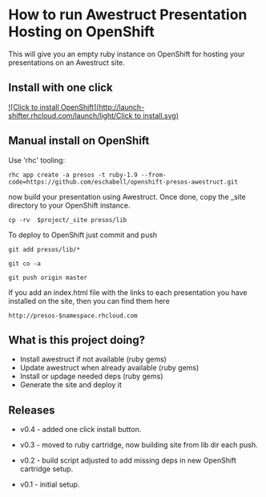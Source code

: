 How to run Awestruct Presentation Hosting on OpenShift
======================================================
This will give you an empty ruby instance on OpenShift for hosting your presentations on an Awestruct site.


Install with one click
----------------------
[![Click to install OpenShift](http://launch-shifter.rhcloud.com/launch/light/Click to install.svg)](https://openshift.redhat.com/app/console/application_type/custom?&cartridges[]=ruby-1.9&initial_git_url=https://github.com/eschabell/openshift-presos-awestruct.git&name=presos)


Manual install on OpenShift
---------------------------
Use 'rhc' tooling:

    rhc app create -a presos -t ruby-1.9 --from-code=https://github.com/eschabell/openshift-presos-awestruct.git

now build your presentation using Awestruct. Once done, copy the _site directory to your OpenShift instance.

    cp -rv  $project/_site presos/lib

To deploy to OpenShift just commit and push

    git add presos/lib/*

    git co -a

    git push origin master

If you add an index.html file with the links to each presentation you have installed on the site, then you can find them here

    http://presos-$namespace.rhcloud.com

What is this project doing?
---------------------------

* Install awestruct if not available (ruby gems)
* Update awestruct when already available (ruby gems)
* Install or updage needed deps (ruby gems)
* Generate the site and deploy it

Releases
--------

- v0.4 - added one click install button.

- v0.3 - moved to ruby cartridge, now building site from lib dir each push.

- v0.2 - build script adjusted to add missing deps in new OpenShift cartridge setup.

- v0.1 - initial setup.
